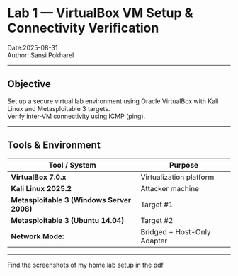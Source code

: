 # Lab 1 — VirtualBox VM Setup & Connectivity Verification
Date:2025-08-31  
Author: Sansi Pokharel    

---

## Objective
Set up a secure virtual lab environment using Oracle VirtualBox with Kali Linux and Metasploitable 3 targets.  
Verify inter-VM connectivity using ICMP (ping).

---

## Tools & Environment
| Tool / System | Purpose |
|----------------|----------|
| **VirtualBox 7.0.x** | Virtualization platform |
| **Kali Linux 2025.2** | Attacker machine |
| **Metasploitable 3 (Windows Server 2008)** | Target #1 |
| **Metasploitable 3 (Ubuntu 14.04)** | Target #2 |
| **Network Mode:** | Bridged + Host-Only Adapter |

---
Find the screenshots of my home lab setup in the pdf
